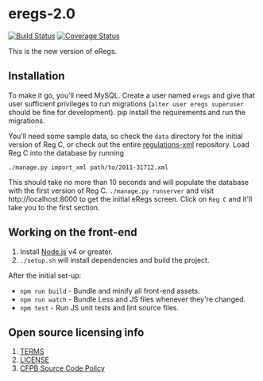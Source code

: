 # eregs-2.0

[![Build Status](https://travis-ci.org/cfpb/eregs-2.0.svg?branch=master)](https://travis-ci.org/cfpb/eregs-2.0)
[![Coverage Status](https://coveralls.io/repos/github/cfpb/eregs-2.0/badge.svg?branch=master)](https://coveralls.io/github/cfpb/eregs-2.0?branch=master)

This is the new version of eRegs.

## Installation

To make it go, you'll need MySQL. Create a user named `eregs` and give that user sufficient privileges to run
migrations (`alter user eregs superuser` should be fine for development). pip install the requirements and run the migrations.

You'll need some sample data, so check the `data` directory for the initial version of Reg C, or check out the entire
[regulations-xml](https://github.com/cfpb/regulations-xml) repository. Load Reg C into the database by running

`./manage.py import_xml path/to/2011-31712.xml`

This should take no more than 10 seconds and will populate the database with the first version of Reg C. `./manage.py runserver` and
visit http://localhost:8000 to get the initial eRegs screen. Click on `Reg C` and it'll take you to the first section.

## Working on the front-end

1. Install [Node.js](http://nodejs.org) v4 or greater.
1. `./setup.sh` will install dependencies and build the project.

After the initial set-up:

- `npm run build` - Bundle and minify all front-end assets.
- `npm run watch` - Bundle Less and JS files whenever they're changed.
- `npm test` - Run JS unit tests and lint source files.

## Open source licensing info

1. [TERMS](TERMS.md)
2. [LICENSE](LICENSE)
3. [CFPB Source Code Policy](https://github.com/cfpb/source-code-policy/)
